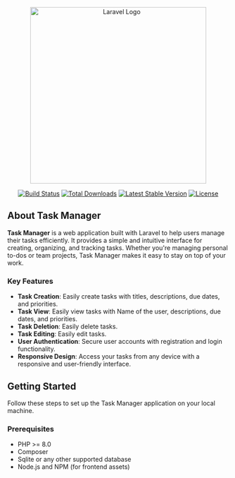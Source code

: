 <p align="center"><a href="https://laravel.com" target="_blank"><img src="https://raw.githubusercontent.com/laravel/art/master/logo-lockup/5%20SVG/2%20CMYK/1%20Full%20Color/laravel-logolockup-cmyk-red.svg" width="400" alt="Laravel Logo"></a></p>

<p align="center">
<a href="https://github.com/laravel/framework/actions"><img src="https://github.com/laravel/framework/workflows/tests/badge.svg" alt="Build Status"></a>
<a href="https://packagist.org/packages/laravel/framework"><img src="https://img.shields.io/packagist/dt/laravel/framework" alt="Total Downloads"></a>
<a href="https://packagist.org/packages/laravel/framework"><img src="https://img.shields.io/packagist/v/laravel/framework" alt="Latest Stable Version"></a>
<a href="https://packagist.org/packages/laravel/framework"><img src="https://img.shields.io/packagist/l/laravel/framework" alt="License"></a>
</p>

## About Task Manager

**Task Manager** is a web application built with Laravel to help users manage their tasks efficiently. It provides a simple and intuitive interface for creating, organizing, and tracking tasks. Whether you're managing personal to-dos or team projects, Task Manager makes it easy to stay on top of your work.

### Key Features

- **Task Creation**: Easily create tasks with titles, descriptions, due dates, and priorities.
- **Task View**: Easily view tasks with Name of the user, descriptions, due dates, and priorities.
- **Task Deletion**: Easily delete tasks.
- **Task Editing**: Easily edit tasks.
- **User Authentication**: Secure user accounts with registration and login functionality.
- **Responsive Design**: Access your tasks from any device with a responsive and user-friendly interface.

## Getting Started

Follow these steps to set up the Task Manager application on your local machine.

### Prerequisites

- PHP >= 8.0
- Composer
- Sqlite or any other supported database
- Node.js and NPM (for frontend assets)

